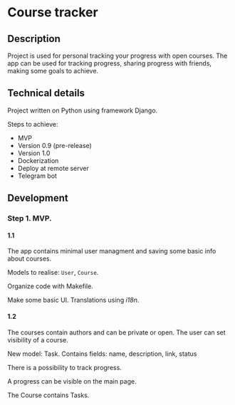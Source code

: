 # Course tracker

## Description

Project is used for personal tracking your progress with open courses.
The app can be used for tracking progress,
sharing progress with friends,
making some goals to achieve.

## Technical details

Project written on Python using framework Django.

Steps to achieve:

- MVP
- Version 0.9 (pre-release)
- Version 1.0
- Dockerization
- Deploy at remote server
- Telegram bot

## Development

### Step 1. MVP.

#### 1.1

The app contains minimal user managment and saving some basic info about courses.

Models to realise: `User`, `Course`.

Organize code with Makefile.

Make some basic UI. Translations using *i18n*.

#### 1.2

The courses contain authors and can be private or open. The user can set visibility of a course.

New model: Task.
Contains fields: name, description, link, status

There is a possibility to track progress.

A progress can be visible on the main page.

The Course contains Tasks.

